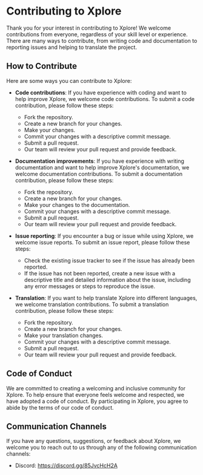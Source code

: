 # Contributing to Xplore

Thank you for your interest in contributing to Xplore! We welcome contributions from everyone, regardless of your skill level or experience. There are many ways to contribute, from writing code and documentation to reporting issues and helping to translate the project.

## How to Contribute

Here are some ways you can contribute to Xplore:

- **Code contributions**: If you have experience with coding and want to help improve Xplore, we welcome code contributions. To submit a code contribution, please follow these steps:
  - Fork the repository.
  - Create a new branch for your changes.
  - Make your changes.
  - Commit your changes with a descriptive commit message.
  - Submit a pull request.
  - Our team will review your pull request and provide feedback.

- **Documentation improvements**: If you have experience with writing documentation and want to help improve Xplore's documentation, we welcome documentation contributions. To submit a documentation contribution, please follow these steps:
  - Fork the repository.
  - Create a new branch for your changes.
  - Make your changes to the documentation.
  - Commit your changes with a descriptive commit message.
  - Submit a pull request.
  - Our team will review your pull request and provide feedback.

- **Issue reporting**: If you encounter a bug or issue while using Xplore, we welcome issue reports. To submit an issue report, please follow these steps:
  - Check the existing issue tracker to see if the issue has already been reported.
  - If the issue has not been reported, create a new issue with a descriptive title and detailed information about the issue, including any error messages or steps to reproduce the issue.

- **Translation**: If you want to help translate Xplore into different languages, we welcome translation contributions. To submit a translation contribution, please follow these steps:
  - Fork the repository.
  - Create a new branch for your changes.
  - Make your translation changes.
  - Commit your changes with a descriptive commit message.
  - Submit a pull request.
  - Our team will review your pull request and provide feedback.

## Code of Conduct

We are committed to creating a welcoming and inclusive community for Xplore. To help ensure that everyone feels welcome and respected, we have adopted a code of conduct. By participating in Xplore, you agree to abide by the terms of our code of conduct.

## Communication Channels

If you have any questions, suggestions, or feedback about Xplore, we welcome you to reach out to us through any of the following communication channels:

- Discord: https://discord.gg/85JvcHcH2A

